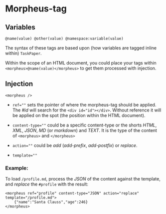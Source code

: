 # Morpheus-tag

## Variables

```
@name(value) @other(value) @namespace:variable(value)
```

The syntax of these tags are based upon (how variables are tagged inline within) `TaskPaper`.

Within the scope of an HTML document, you could place your tags within ```<morpheus>@name(value)</morpheus>``` to get them processed with injection.

## Injection

```
<morpheus />
```

- ```ref=""``` sets the pointer of where the morpheus-tag should be applied. The *#id* will search for the ```<div id="id"></div>```. Without reference it will be applied on the spot (the position within the HTML document).

- ```content-type=""``` could be a specific content-type or the shorts *HTML*, *XML*, *JSON*, *MD* (or *markdown*) and *TEXT*. It is the type of the content of ```<morpheus>``` and ```</morpheus>```

- ```action=""``` could be *add* (*add-prefix*, *add-postfix*) or *replace*.

- ```template=""``` 

### Example:

To load `/profile.md`, process the *JSON* of the content against the template, and *replace* the `#profile` with the result:

```
<morpheus ref="profile" content-type="JSON" action="replace" template="/profile.md">
	{"name":"Santa Clauss","age":246}
</morpheus>
```